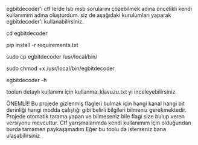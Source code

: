egbitdecoder'ı ctf lerde lsb msb sorularını çözebilmek adına öncelikli kendi kullanımım adına oluşturdum. siz de aşağıdaki kurulumları yaparak egbitdecoder'ı kullanabilirsiniz.

cd egbitdecoder

pip install -r requirements.txt

sudo cp egbitdecoder /usr/local/bin/

sudo chmod +x /usr/local/bin/egbitdecoder

egbitdecoder -h


toolun detaylı kullanımı için kullanma_klavuzu.txt yi inceleyebilirsiniz.



ÖNEMLİ!!
Bu projede gizlenmiş flagleri bulmak için hangi kanal hangi bit derinliği hangi modda çalıştığı gibi belirli bilgileri bilmeniz gerekmektedir.
Projede otomatik tarama yapan ve bilmeseniz bile flagi size bulup veren versiyonu mevcuttur.
Ctf yarışmalarımda kendi kullanımım için olduğundan burda tamamen paykaşşmadım
Eğer bu toolu da isterseniz bana ulaşabilirsiniz
